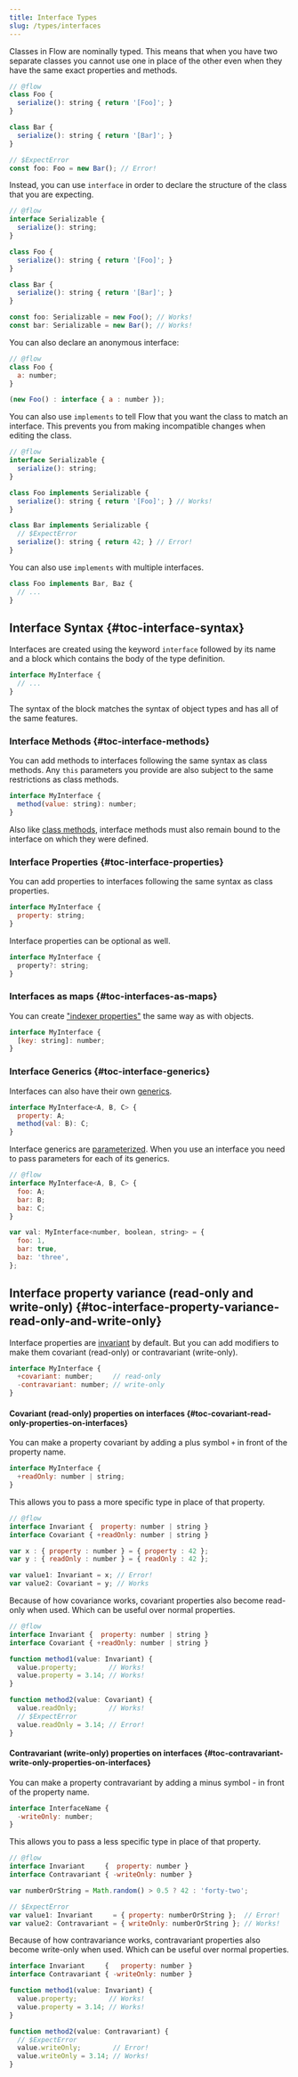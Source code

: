 ```yaml
---
title: Interface Types
slug: /types/interfaces
---
```


Classes in Flow are nominally typed. This means that when you have two separate
classes you cannot use one in place of the other even when they have the same
exact properties and methods.

```js flow-check
// @flow
class Foo {
  serialize(): string { return '[Foo]'; }
}

class Bar {
  serialize(): string { return '[Bar]'; }
}

// $ExpectError
const foo: Foo = new Bar(); // Error!
```

Instead, you can use `interface` in order to declare the structure of the class
that you are expecting.

```js flow-check
// @flow
interface Serializable {
  serialize(): string;
}

class Foo {
  serialize(): string { return '[Foo]'; }
}

class Bar {
  serialize(): string { return '[Bar]'; }
}

const foo: Serializable = new Foo(); // Works!
const bar: Serializable = new Bar(); // Works!
```

You can also declare an anonymous interface:

```js flow-check
// @flow
class Foo {
  a: number;
}

(new Foo() : interface { a : number });
```

You can also use `implements` to tell Flow that you want the class to match an
interface. This prevents you from making incompatible changes when editing the
class.

```js flow-check
// @flow
interface Serializable {
  serialize(): string;
}

class Foo implements Serializable {
  serialize(): string { return '[Foo]'; } // Works!
}

class Bar implements Serializable {
  // $ExpectError
  serialize(): string { return 42; } // Error!
}
```

You can also use `implements` with multiple interfaces.

```js
class Foo implements Bar, Baz {
  // ...
}
```

## Interface Syntax {#toc-interface-syntax}

Interfaces are created using the keyword `interface` followed by its name and
a block which contains the body of the type definition.

```js flow-check
interface MyInterface {
  // ...
}
```

The syntax of the block matches the syntax of object types and has all of the
same features.

### Interface Methods {#toc-interface-methods}

You can add methods to interfaces following the same syntax as class methods. Any `this` parameters you
provide are also subject to the same restrictions as class methods.

```js
interface MyInterface {
  method(value: string): number;
}
```

Also like [class methods](../classes#toc-class-methods), interface methods must also remain bound to the interface on which they were defined.

### Interface Properties {#toc-interface-properties}

You can add properties to interfaces following the same syntax as class
properties.

```js
interface MyInterface {
  property: string;
}
```

Interface properties can be optional as well.

```js
interface MyInterface {
  property?: string;
}
```

### Interfaces as maps {#toc-interfaces-as-maps}

You can create ["indexer properties"](../objects#toc-objects-as-maps) the same
way as with objects.

```js
interface MyInterface {
  [key: string]: number;
}
```

### Interface Generics {#toc-interface-generics}

Interfaces can also have their own [generics](../generics/).

```js
interface MyInterface<A, B, C> {
  property: A;
  method(val: B): C;
}
```

Interface generics are [parameterized](../generics#toc-parameterized-generics).
When you use an interface you need to pass parameters for each of its generics.

```js
// @flow
interface MyInterface<A, B, C> {
  foo: A;
  bar: B;
  baz: C;
}

var val: MyInterface<number, boolean, string> = {
  foo: 1,
  bar: true,
  baz: 'three',
};
```

<!-- [TODO: Overloading interface methods -->

## Interface property variance (read-only and write-only) {#toc-interface-property-variance-read-only-and-write-only}

Interface properties are [invariant](../../lang/variance/) by default. But you
can add modifiers to make them covariant (read-only) or contravariant
(write-only).

```js
interface MyInterface {
  +covariant: number;     // read-only
  -contravariant: number; // write-only
}
```

#### Covariant (read-only) properties on interfaces {#toc-covariant-read-only-properties-on-interfaces}

You can make a property covariant by adding a plus symbol `+` in front of the
property name.

```js
interface MyInterface {
  +readOnly: number | string;
}
```

This allows you to pass a more specific type in place of that property.

```js flow-check
// @flow
interface Invariant {  property: number | string }
interface Covariant { +readOnly: number | string }

var x : { property : number } = { property : 42 };
var y : { readOnly : number } = { readOnly : 42 };

var value1: Invariant = x; // Error!
var value2: Covariant = y; // Works
```

Because of how covariance works, covariant properties also become read-only
when used. Which can be useful over normal properties.

```js flow-check
// @flow
interface Invariant {  property: number | string }
interface Covariant { +readOnly: number | string }

function method1(value: Invariant) {
  value.property;        // Works!
  value.property = 3.14; // Works!
}

function method2(value: Covariant) {
  value.readOnly;        // Works!
  // $ExpectError
  value.readOnly = 3.14; // Error!
}
```

#### Contravariant (write-only) properties on interfaces {#toc-contravariant-write-only-properties-on-interfaces}

You can make a property contravariant by adding a minus symbol - in front of
the property name.

```js flow-check
interface InterfaceName {
  -writeOnly: number;
}
```

This allows you to pass a less specific type in place of that property.

```js flow-check
// @flow
interface Invariant     {  property: number }
interface Contravariant { -writeOnly: number }

var numberOrString = Math.random() > 0.5 ? 42 : 'forty-two';

// $ExpectError
var value1: Invariant     = { property: numberOrString };  // Error!
var value2: Contravariant = { writeOnly: numberOrString }; // Works!
```

Because of how contravariance works, contravariant properties also become
write-only when used. Which can be useful over normal properties.

```js flow-check
interface Invariant     {   property: number }
interface Contravariant { -writeOnly: number }

function method1(value: Invariant) {
  value.property;        // Works!
  value.property = 3.14; // Works!
}

function method2(value: Contravariant) {
  // $ExpectError
  value.writeOnly;        // Error!
  value.writeOnly = 3.14; // Works!
}
```
